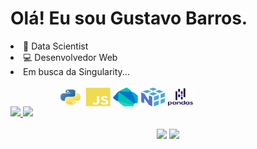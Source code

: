 <h1>Olá! Eu sou Gustavo Barros.</h1> 
<li>🤖 Data Scientist<br> 
<li>💻 Desenvolvedor Web <br>
<li>Em busca da Singularity...
<br></br>
<div style="display: inline-block;color: white;">⭐⭐⭐⭐⭐ ==>
  <img align="center" alt="Gustavo-Js" height="30" width="40" src="https://raw.githubusercontent.com/devicons/devicon/master/icons/python/python-original.svg">
  <img align="center" alt="Gustavo-Ts" height="30" width="40" src="https://raw.githubusercontent.com/devicons/devicon/master/icons/javascript/javascript-plain.svg">
  <img align="center" alt="Gustavo-React" height="30" width="40" src="https://raw.githubusercontent.com/devicons/devicon/master/icons/dart/dart-original.svg">
  <img align="center" alt="Gustavo-HTML" height="30" width="40" src="https://raw.githubusercontent.com/devicons/devicon/master/icons/numpy/numpy-original.svg">
  <img align="center" alt="Gustavo-CSS" height="30" width="40" src="https://raw.githubusercontent.com/devicons/devicon/master/icons/pandas/pandas-original-wordmark.svg">
</div><br>
<div align="justify">
  <a href="https://github.com/GustavoBarros11">
  <img height="150em" src="https://github-readme-stats.vercel.app/api?username=GustavoBarros11&show_icons=true&theme=dark&include_all_commits=true&count_private=true"/>
  <img height="150em" src="https://github-readme-stats.vercel.app/api/top-langs/?username=GustavoBarros11&layout=compact&langs_count=7&theme=dark"/>
</div>
  </a>

<br>
<center>
  <div> 
    <a href="https://www.linkedin.com/in/gustavobarros11/" target="_blank"><img src="https://img.shields.io/badge/-LinkedIn-%230077B5?style=for-the-badge&logo=linkedin&logoColor=white" target="_blank"></a>
    <a href="https://medium.com/@gustavosb1156" target="_blank"><img src="https://img.shields.io/badge/-Medium-292929?style=for-the-badge&logo=medium&logoColor=b" target="_blank"></a>
  </div>
</center>
